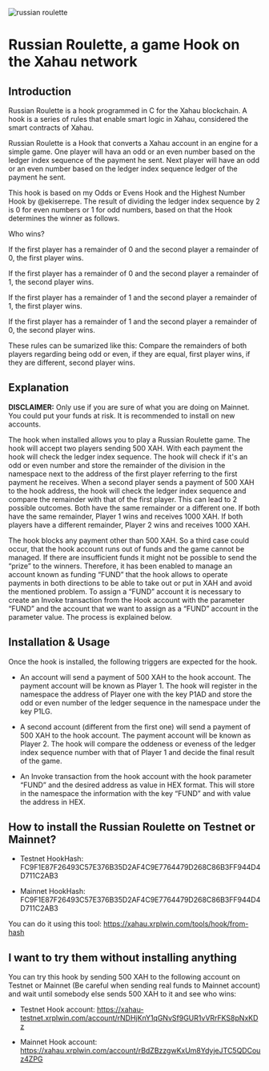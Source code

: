 ![russian roulette](https://github.com/user-attachments/assets/ccff29b1-7bf6-42a7-bc6a-773fb3030fa1)

# Russian Roulette, a game Hook on the Xahau network

## Introduction

Russian Roulette is a hook programmed in C for the Xahau blockchain. A hook is a series of rules that enable smart logic in Xahau, considered the smart contracts of Xahau. 

Russian Roulette is a Hook that converts a Xahau account in an engine for a simple game. One player will hava an odd or an even number based on the ledger index sequence of the payment he sent. Next player will have an odd or an even number based on the ledger index sequence ledger of the payment he sent. 

This hook is based on my Odds or Evens Hook and the Highest Number Hook by @ekiserrepe. The result of dividing the ledger index sequence by 2 is 0 for even numbers or 1 for odd numbers, based on that the Hook determines the winner as follows.

Who wins?

If the first player has a remainder of 0 and the second player a remainder of 0, the first player wins. 

If the first player has a remainder of 0 and the second player a remainder of 1, the second player wins. 

If the first player has a remainder of 1 and the second player a remainder of 1, the first player wins. 

If the first player has a remainder of 1 and the second player a remainder of 0, the second player wins. 

These rules can be sumarized like this:
Compare the remainders of both players regarding being odd or even, if they are equal, first player wins, if they are different, second player wins.


## Explanation

**DISCLAIMER:** Only use if you are sure of what you are doing on Mainnet. You could put your funds at risk. It is recommended to install on new accounts.

The hook when installed allows you to play a Russian Roulette game. The hook will accept two players sending 500 XAH. With each payment the hook will check the ledger index sequence. The hook will check if it's an odd or even number and store the remainder of the division in the namespace next to the address of the first player referring to the first payment he receives. When a second player sends a payment of 500 XAH to the hook address, the hook will check the ledger index sequence and compare the remainder with that of the first player. This can lead to 2 possible outcomes. Both have the same remainder or a different one. If both have the same remainder, Player 1 wins and receives 1000 XAH. If both players have a different remainder, Player 2 wins and receives 1000 XAH. 

The hook blocks any payment other than 500 XAH. So a third case could occur, that the hook account runs out of funds and the game cannot be managed. If there are insufficient funds it might not be possible to send the “prize” to the winners. Therefore, it has been enabled to manage an account known as funding “FUND” that the hook allows to operate payments in both directions to be able to take out or put in XAH and avoid the mentioned problem. To assign a “FUND” account it is necessary to create an Invoke transaction from the Hook account with the parameter “FUND” and the account that we want to assign as a “FUND” account in the parameter value. The process is explained below.


## Installation & Usage

Once the hook is installed, the following triggers are expected for the hook.

- An account will send a payment of 500 XAH to the hook account. The payment account will be known as Player 1. The hook will register in the namespace the address of Player one with the key P1AD and store the odd or even number of the ledger sequence in the namespace under the key P1LG.

- A second account (different from the first one) will send a payment of 500 XAH to the hook account. The payment account will be known as Player 2. The hook will compare the oddeness or eveness of the ledger index sequence number with that of Player 1 and decide the final result of the game.

- An Invoke transaction from the hook account with the hook parameter “FUND” and the desired address as value in HEX format. This will store in the namespace the information with the key “FUND” and with value the address in HEX.


## How to install the Russian Roulette on Testnet or Mainnet?

- Testnet HookHash: FC9F1E87F26493C57E376B35D2AF4C9E7764479D268C86B3FF944D4D711C2AB3

- Mainnet HookHash: FC9F1E87F26493C57E376B35D2AF4C9E7764479D268C86B3FF944D4D711C2AB3

You can do it using this tool:  https://xahau.xrplwin.com/tools/hook/from-hash
   

## I want to try them without installing anything

You can try this hook by sending 500 XAH to the following account on Testnet or Mainnet (Be careful when sending real funds to Mainnet account) and wait until somebody else sends 500 XAH to it and see who wins:

- Testnet Hook account: https://xahau-testnet.xrplwin.com/account/rNDHjKnY1qGNvSf9GUR1vVRrFKS8pNxKDz
  
- Mainnet Hook account: https://xahau.xrplwin.com/account/rBdZBzzgwKxUm8YdyjeJTC5QDCouz4ZPG

